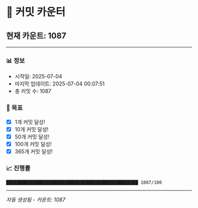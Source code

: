 # 🔢 커밋 카운터

## 현재 카운트: 1087

---

### 📊 정보
- 시작일: 2025-07-04
- 마지막 업데이트: 2025-07-04 00:07:51
- 총 커밋 수: 1087

### 🎯 목표
- [x] 1개 커밋 달성!
- [x] 10개 커밋 달성!
- [x] 50개 커밋 달성!
- [x] 100개 커밋 달성!
- [x] 365개 커밋 달성!

### 📈 진행률
```
██████████████████████████████████████████████████ 1087/100
```

---
*자동 생성됨 - 카운트: 1087*
